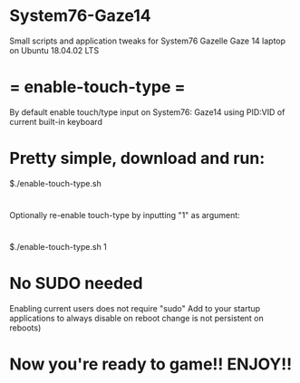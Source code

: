 # System76-Gaze14
Small scripts and application tweaks for System76 Gazelle Gaze 14 laptop on Ubuntu 18.04.02 LTS
#
#
#          = enable-touch-type =
By default enable touch/type input on System76: Gaze14 using PID:VID of current built-in keyboard
#
#
# Pretty simple, download and run:
$./enable-touch-type.sh
# 
Optionally re-enable touch-type by inputting "1" as argument:
#
$./enable-touch-type.sh 1

# No SUDO needed
Enabling current users does not require "sudo"
Add to your startup applications to always disable on reboot change is not persistent on reboots)
# Now you're ready to game!!  ENJOY!! 
